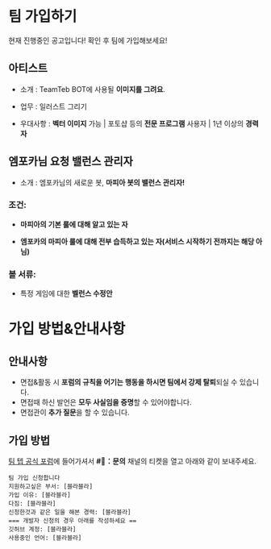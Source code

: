 # 팀 가입하기
현재 진행중인 공고입니다! 확인 후 팀에 가입해보세요!
## 아티스트
* 소개 : TeamTeb BOT에 사용될 **이미지를 그려요**.

* 업무 : 일러스트 그리기

* 우대사항 : **벡터 이미지** 가능 | 포토샵 등의 **전문 프로그램** 사용자 | 1년 이상의 **경력자**
## 엠포카님 요청 밸런스 관리자
* 소개 : 엠포카님의 새로운 봇, **마피아 봇의 밸런스 관리자!**
### 조건:
* **마피아의 기본 룰에 대해 알고 있는 자**

* **엠포카의 마피아 룰에 대해 전부 습득하고 있는 자(서비스 시작하기 전까지는 해당 아님)**
### 볼 서류:
* 특정 게임에 대한 **벨런스 수정안**
# 가입 방법&안내사항
## 안내사항
* 면접&활동 시 **포럼의 규칙을 어기는 행동을 하시면 팀에서 강제 탈퇴**되실 수 있습니다.
* 면접때 하신 발언은 **모두 사실임을 증명**할 수 있어야합니다.
* 면접관이 **추가 질문**을 할 수 있습니다.
## 가입 방법
[팀 텝 공식 포럼](https://discord.gg/nrsVh8EUHE)에 들어가셔서 **#🚨：문의** 채널의 티켓을 열고 아래와 같이 보내주세요.
```
팀 가입 신청합니다
지원하고싶은 부서: [블라블라]
가입 이유: [블라블라]
다짐: [블라블라]
신청한것과 같은 일을 해본 경력: [블라블라]
=== 개발자 신청의 경우 아래를 작성하세요 ==
깃허브 계정: [블라블라]
사용중인 언어: [블라블라]
```
